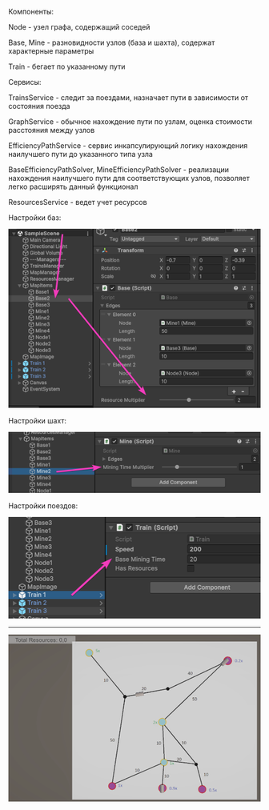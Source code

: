 Компоненты:

Node - узел графа, содержащий соседей

Base, Mine - разновидности узлов (база и шахта), содержат характерные параметры

Train - бегает по указанному пути

Сервисы:

TrainsService - следит за поездами, назначает пути в зависимости от состояния поезда

GraphService - обычное нахождение пути по узлам, оценка стоимости расстояния между узлов

EfficiencyPathService - сервис инкапсулирующий логику нахождения наилучшего пути до указанного типа узла

BaseEfficiencyPathSolver, MineEfficiencyPathSolver - реализации нахождения наилучшего пути для соответствующих узлов, позволяет легко расширять данный функционал

ResourcesService - ведет учет ресурсов	


Настройки баз:

![alt text](BaseParams.png)

Настройки шахт:

![alt text](MineParams.png)

Настройки поездов:

![alt text](TrainParams.png)

---

![alt text](Result.gif)